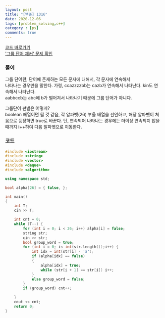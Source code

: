 ```yaml
---
layout: post
title: "[백준] 1316"
date: 2020-12-06
tags: [problem_solving,c++]
category : [ps]
comments: true
---
```


<a href="#code">코드 바로가기</a>  
<a href="https://www.acmicpc.net/problem/1316">'그룹 단어 체커' 문제 확인</a>
### 풀이
그룹 단어란, 단어에 존재하는 모든 문자에 대해서, 각 문자에 연속해서  
나타나는 경우만을 말한다. 가령, ccazzzzbb는 cazb가 연속해서 나타난다. kin도 연속해서 나타난다.  
aabbccb는 abc에 b가 떨어져서 나타나기 때문에 그룹 단어가 아니다.  

그룹단어 판별은 어떻게?  
boolean 배열이면 될 것 같음, 각 알파벳(26) 부울 배열을 선언하고, 해당 알파벳이 처음으로 등장하면 true로 바꾼다. 단, 연속되어 나타나는 경우에는 더이상 연속되지 않을 때까지 i++하여 다음 알파벳으로 이동한다.  

<a name="code"></a>
### 코드
``` c++
#include <iostream>
#include <string>
#include <vector>
#include <deque>
#include <algorithm>

using namespace std;

bool alpha[26] = { false, };

int main()
{
	int T;
	cin >> T;

	int cnt = 0;
	while (T--) {
		for (int i = 0; i < 26; i++) alpha[i] = false;
		string str;
		cin >> str;
		bool group_word = true;
		for (int i = 0; i< int(str.length());i++) {
			int idx = int(str[i] - 'a');
			if (alpha[idx] == false)
			{
				alpha[idx] = true;
				while (str[i + 1] == str[i]) i++;
			}
			else group_word = false;
		}
		if (group_word) cnt++;

	}
	cout << cnt;
	return 0;
}

```
